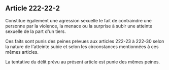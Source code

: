 Article 222-22-2
----
Constitue également une agression sexuelle le fait de contraindre une personne
par la violence, la menace ou la surprise à subir une atteinte sexuelle de la
part d'un tiers.

Ces faits sont punis des peines prévues aux articles 222-23 à 222-30 selon la
nature de l'atteinte subie et selon les circonstances mentionnées à ces mêmes
articles.

La tentative du délit prévu au présent article est punie des mêmes peines.
